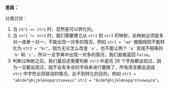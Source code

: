 **思路：**

分类讨论：

1. 当 `str1 == str1` 时，显然是可以转化的。
2. 当 `str1 != str2` 时，我们需要建立从 `str1` 到 `str2` 的映射，此映射必须是多对一或者一对一，不能出现一对多的情况，例如 `str1 = "aa"` 根据规则不能转化为 `str2 = "bc"`，因为无论怎么改变 `'a'`，也不能让两个 `'a'` 变成不相等的 `'b'` 和 `'c'`，所以一旦字典中出现一对多的情况，我们直接返回 `False`。
3. 判断过映射之后，我们最后还需要判断 `str2` 中是否 26 个字母都出现过，因为一旦都出现过，就不会有多余的字母来进行置换了，所有改变都会造成 `str1` 中字符出现联动的情况，达不到转化的目的，例如 `str1 = "abcdefghijklmnopqrstuvwxyz"` `str2 = "bcdefghijklmnopqrstuvwxyza"`。

